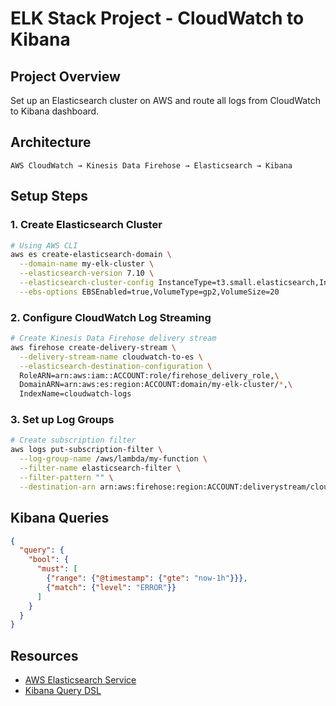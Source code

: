 # ELK Stack Project - CloudWatch to Kibana

## Project Overview
Set up an Elasticsearch cluster on AWS and route all logs from CloudWatch to Kibana dashboard.

## Architecture
```
AWS CloudWatch → Kinesis Data Firehose → Elasticsearch → Kibana
```

## Setup Steps

### 1. Create Elasticsearch Cluster
```bash
# Using AWS CLI
aws es create-elasticsearch-domain \
  --domain-name my-elk-cluster \
  --elasticsearch-version 7.10 \
  --elasticsearch-cluster-config InstanceType=t3.small.elasticsearch,InstanceCount=1 \
  --ebs-options EBSEnabled=true,VolumeType=gp2,VolumeSize=20
```

### 2. Configure CloudWatch Log Streaming
```bash
# Create Kinesis Data Firehose delivery stream
aws firehose create-delivery-stream \
  --delivery-stream-name cloudwatch-to-es \
  --elasticsearch-destination-configuration \
  RoleARN=arn:aws:iam::ACCOUNT:role/firehose_delivery_role,\
  DomainARN=arn:aws:es:region:ACCOUNT:domain/my-elk-cluster/*,\
  IndexName=cloudwatch-logs
```

### 3. Set up Log Groups
```bash
# Create subscription filter
aws logs put-subscription-filter \
  --log-group-name /aws/lambda/my-function \
  --filter-name elasticsearch-filter \
  --filter-pattern "" \
  --destination-arn arn:aws:firehose:region:ACCOUNT:deliverystream/cloudwatch-to-es
```

## Kibana Queries
```json
{
  "query": {
    "bool": {
      "must": [
        {"range": {"@timestamp": {"gte": "now-1h"}}},
        {"match": {"level": "ERROR"}}
      ]
    }
  }
}
```

## Resources
- [AWS Elasticsearch Service](https://docs.aws.amazon.com/elasticsearch-service/)
- [Kibana Query DSL](https://www.elastic.co/guide/en/elasticsearch/reference/current/query-dsl.html)
